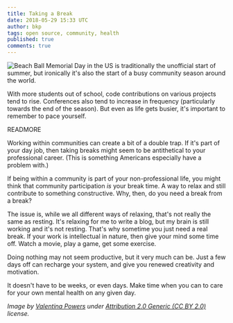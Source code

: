 ```yaml
---
title: Taking a Break
date: 2018-05-29 15:33 UTC
author: bkp
tags: open source, community, health
published: true
comments: true
---
```


![Beach Ball](blog/beachball.jpg) Memorial Day in the US is traditionally the unofficial start of summer, but ironically it's also the start of a busy community season around the world.

With more students out of school, code contributions on various projects tend to rise. Conferences also tend to increase in frequency (particularly towards the end of the season). But even as life gets busier, it's important to remember to pace yourself.

READMORE

Working within communities can create a bit of a double trap. If it's part of your day job, then taking breaks might seem to be antithetical to your professional career. (This is something Americans especially have a problem with.)

If being within a community is part of your non-professional life, you might think that community participation *is* your break time. A way to relax and still contribute to something constructive. Why, then, do you need a break from a break?

The issue is, while we all different ways of relaxing, that's not really the same as resting. It's relaxing for me to write a blog, but my brain is still working and it's not resting. That's why sometime you just need a real break. If your work is intellectual in nature, then give your mind some time off. Watch a movie, play a game, get some exercise.

Doing nothing may not seem productive, but it very much can be. Just a few days off can recharge your system, and give you renewed creativity and motivation.

It doesn't have to be weeks, or even days. Make time when you can to care for your own mental health on any given day. 

*Image by [Valentina Powers](https://www.flickr.com/photos/valentinap/1182601301) under [Attribution 2.0 Generic (CC BY 2.0)](https://creativecommons.org/licenses/by/2.0/) license.*
